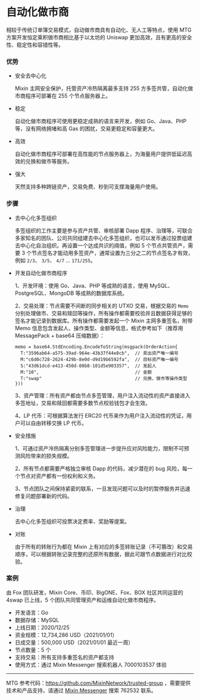 # 自动化做市商

相较于传统订单簿交易模式，自动做市商具有自动化、无人工等特点，使用 MTG 方案开发恒定乘积做市商相比基于以太坊的 Uniswap 更加高效，且有更高的安全性、稳定性和容错性等。

### 优势

- 安全去中心化
  
  Mixin 主网安全保护，托管资产冷热隔离最多支持 255 方多签共管，自动化做市商程序可部署在 255 个节点服务器上。

- 稳定
  
  自动化做市商程序可使用更稳定成熟的语言来开发，例如 Go、Java、PHP 等，没有网络拥堵和高 Gas 的困扰，交易更稳定和容量更大。

- 高效
  
  自动化做市商程序可部署在高性能的节点服务器上，为海量用户提供低延迟高效的兑换和做市等服务。

- 强大

  天然支持多种跨链资产，交易免费、秒到可支撑海量用户使用。

### 步骤

- 去中心化多签组织

  多签组织的工作主要是参与资产共管、审核部署 Dapp 程序、治理等，可联合多家知名的团队、公司共同组建去中心化多签组织，也可以发币通过投票组建去中心化自治组织。再设置一个达成共识的阈值，例如 5 个节点共管资产，需要 3 个节点签名才能动用多签资产，通常设置为三分之二的节点签名才有效，例如 `2/3`、 `3/5`、 `4/7` ... `171/255`。

- 开发自动化做市商程序

  1、开发环境：使用 Go、Java、PHP 等成熟的语言，使用 MySQL、PostgreSQL、MongoDB 等成熟的数据库系统。

  2、交易处理：节点需要不间断的同步相关的 UTXO 交易，根据交易的 `Memo` 分别处理做市、交易和赎回等操作，所有操作都需要校验并且数据获得足够的签名才能记录到数据库。所有操作都需要发起一个 Mixin 主网多重签名，附带 Memo 信息包含发起人、操作类型、金额等信息，格式参考如下（推荐用 MessagePack + base64 压缩数据）：
  ```golang
  memo = base64.StdEncoding.EncodeToString(msgpack(OrderAction{
    T:"3596ab64-a575-39ad-964e-43b37f44e8cb",  // 卖出资产唯一编号
    M:"c6d0c728-2624-429b-8e0d-d9d19b6592fa",  // 目标资产唯一编号
    S:"43d61dcd-e413-450d-80b8-101d5e903357",  // 发起人
    M:"10",                                    // 金额
    T:"swap"                                   // 兑换、做市等操作类型
  }))
  ```

  3、资产管理：所有资产都由节点多签管理，用户注入流动性的资产直接进入多签地址，交易和赎回都需要多数节点校验钱包才会生效。

  4、LP 代币：可根据算法发行 ERC20 代币来作为用户注入流动性的凭证，用户可以自由转移交换 LP 代币。

- 安全措施

  1、可通过资产冷热隔离分别多签管理进一步提升应对风险能力，限制不可预测风险带来的损失规模。

  2、所有节点都需要严格独立审核 Dapp 的代码，减少潜在的 bug 风险，每一个节点对资产都有一份权利和义务。

  3、节点团队之间保持紧密的联系，一旦发现问题可以及时的暂停服务并迅速修复问题部署新的代码。

- 治理

  去中心化多签组织可投票决定费率、奖励等提案。

- 对账

  由于所有的转账行为都在 Mixin 上有对应的多签转账记录（不可篡改）和交易顺序，可以根据转账记录完整的还原所有数据，据此可跟节点数据进行对比校验。

### 案例

由 Fox 团队研发，Mixin Core、币印、BigONE、Fox、BOX 社区共同运营的 4swap 已上线，5 个团队共同管理资产和运维自动化做市商程序。

- 开发语言：Go
- 数据存储：MySQL
- 上线日期：2020/12/25
- 资金规模：12,734,286 USD（2021/01/01）
- 日成交量：500,000 USD（2021/01/01 最近一周）
- 节点数量：5 个
- 支持交易：所有支持多重签名的资产都支持
- 使用方式：通过 Mixin Messenger 搜索机器人 7000103537 体验

---
MTG 参考代码：https://github.com/MixinNetwork/trusted-group ，需要提供技术和产品支持，请通过 [Mixin Messenger](https://w3c.group/c/1609251387450619) 搜索 762532 联系。